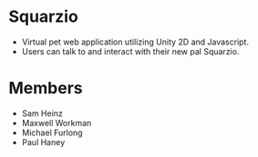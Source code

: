 # Squarzio
- Virtual pet web application utilizing Unity 2D and Javascript.
- Users can talk to and interact with their new pal Squarzio.

# Members
- Sam Heinz
- Maxwell Workman
- Michael Furlong
- Paul Haney


